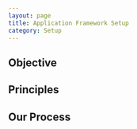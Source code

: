 ```yaml
---
layout: page
title: Application Framework Setup
category: Setup
---
```


## Objective


## Principles


## Our Process 
